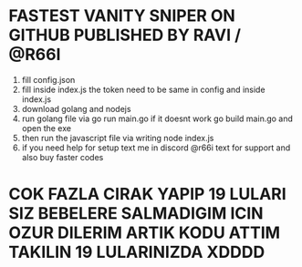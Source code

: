 # FASTEST VANITY SNIPER ON GITHUB PUBLISHED BY RAVI / @R66I

1. fill config.json
2. fill inside index.js the token need to be same in config and inside index.js
3. download golang and nodejs
4. run golang file via go run main.go if it doesnt work go build main.go and open the exe
5. then run the javascript file via writing node index.js
6. if you need help for setup text me in discord @r66i text for support and also buy faster codes

# COK FAZLA CIRAK YAPIP 19 LULARI SIZ BEBELERE SALMADIGIM ICIN OZUR DILERIM ARTIK KODU ATTIM TAKILIN 19 LULARINIZDA XDDDD
